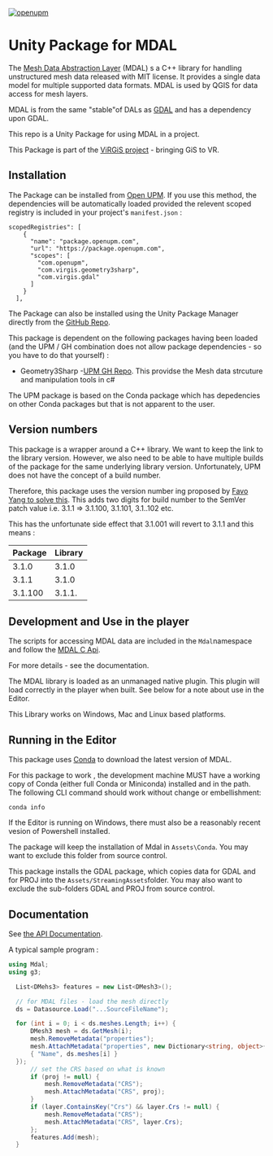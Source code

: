 [![openupm](https://img.shields.io/npm/v/com.virgis.mdal?label=openupm&registry_uri=https://package.openupm.com)](https://openupm.com/packages/com.virgis.mdal/)

# Unity Package for MDAL

The [Mesh Data Abstraction Layer](https://www.mdal.xyz/) (MDAL) s a C++ library for handling unstructured mesh data released with MIT license. It provides a single data model for multiple supported data formats. MDAL is used by QGIS for data access for mesh layers. 

MDAL is from the same "stable"of DALs as [GDAL](https://gdal.org/) and has a dependency upon GDAL.

This repo is a Unity Package for using MDAL in a project.

This Package is part of the [ViRGiS project](https://www.virgis.org/) - bringing GiS to VR. 

## Installation

The Package can be installed from [Open UPM](https://openupm.com/packages/com.virgis.mdal/). If you use this method, the dependencies will be automatically loaded provided the relevent scoped registry is included in your project's `manifest.json` :
```
scopedRegistries": [
    {
      "name": "package.openupm.com",
      "url": "https://package.openupm.com",
      "scopes": [
        "com.openupm",
        "com.virgis.geometry3sharp",
        "com.virgis.gdal"
      ]
    }
  ],
```


The Package can also be installed using the Unity Package Manager directly from the [GitHub Repo](https://github.com/ViRGIS-Team/mdal-upm).

This package is dependent on the following packages having been loaded (and the UPM / GH combination does not allow package dependencies  - so you have to do that yourself) :

- Geometry3Sharp -[UPM GH Repo](https://github.com/ViRGIS-Team/geometry3Sharp). This providse the Mesh data strcuture and manipulation tools in c#

The UPM package is based on the Conda package which has depedencies on other Conda packages but that is not apparent to the user.

## Version numbers

This package is a wrapper around a C++ library. We want to keep the link to the library version. However, we also need to be able to have multiple
builds of the package for the same underlying library version. Unfortunately, UPM does not have the concept of a build number.

Therefore, this package uses the version number ing proposed by [Favo Yang to solve this](https://medium.com/openupm/how-to-maintain-upm-package-part-3-2d08294269ad#88d8). This adds two digits for build number to the SemVer patch value i.e. 3.1.1 => 3.1.100, 3.1.101, 3.1..102 etc.

This has the unfortunate side effect that 3.1.001 will revert to 3.1.1 and this means :

| Package | Library |
| ------- | ------- |
| 3.1.0   | 3.1.0   |
| 3.1.1   | 3.1.0   |
| 3.1.100 | 3.1.1.  |
 

## Development and Use in the player

The scripts for accessing MDAL data are included in the `Mdal`namespace and follow the [MDAL C Api](https://www.mdal.xyz/api/mdal_c_api.html).

For more details - see the documentation.

The MDAL library is loaded as an unmanaged native plugin. This plugin will load correctly in the player when built. See below for a note about use in the Editor.

This Library works on Windows, Mac and Linux based platforms.

## Running in the Editor

This package uses [Conda](https://docs.conda.io/en/latest/) to download the latest version of MDAL.

For this package to work , the development machine MUST have a working copy of Conda (either full Conda or Miniconda) installed and in the path. The following CLI command should work without change or embellishment:

```
conda info
```

If the Editor is running on Windows, there must also be a reasonably recent vesion of Powershell installed.

The package will keep the installation of Mdal in `Assets\Conda`. You may want to exclude this folder from source control.

This package installs the GDAL package, which copies data for GDAL and for PROJ into the `Assets/StreamingAssets`folder. You may also want to exclude the sub-folders GDAL and PROJ from source control.

## Documentation

See [the API Documentation](https://virgis-team.github.io/mdal-upm/html/index.html).

A typical sample program :

```c#
using Mdal;
using g3;

  List<DMehs3> features = new List<DMesh3>();

  // for MDAL files - load the mesh directly
  ds = Datasource.Load("...SourceFileName");

  for (int i = 0; i < ds.meshes.Length; i++) {
      DMesh3 mesh = ds.GetMesh(i);
      mesh.RemoveMetadata("properties");
      mesh.AttachMetadata("properties", new Dictionary<string, object>{
      { "Name", ds.meshes[i] }
  });
      // set the CRS based on what is known
      if (proj != null) {
          mesh.RemoveMetadata("CRS");
          mesh.AttachMetadata("CRS", proj);
      }
      if (layer.ContainsKey("Crs") && layer.Crs != null) {
          mesh.RemoveMetadata("CRS");
          mesh.AttachMetadata("CRS", layer.Crs);
      };
      features.Add(mesh);
  }
```
